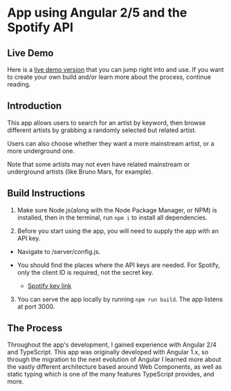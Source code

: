 # App using Angular 2/5 and the Spotify API

## Live Demo

Here is a [live demo version](http://as-cycle-123.herokuapp.com/) that you can jump right into and use. If you want to create your own build and/or learn more about the process, continue reading.

## Introduction

This app allows users to search for an artist by keyword, then browse different artists by grabbing a randomly selected but related artist.

Users can also choose whether they want a more mainstream artist, or a more underground one. 

Note that some artists may not even have related mainstream or underground artists (like Bruno Mars, for example).

## Build Instructions

1. Make sure Node.js(along with the Node Package Manager, or NPM) is installed, then in the terminal, run `npm i` to install all dependencies.

2. Before you start using the app, you will need to supply the app with an API key.

  * Navigate to /server/config.js.

  * You should find the places where the API keys are needed. For Spotify, only the client ID is required, not the secret key.

  	* [Spotify key link](https://developer.spotify.com/web-api/)

3. You can serve the app locally by running `npm run build`. The app listens at port 3000.

## The Process

Throughout the app's development, I gained experience with Angular 2/4 and TypeScript. This app was originally developed with Angular 1.x, so through the migration to the next evolution of Angular I learned more about the vastly different architecture based around Web Components, as well as static typing which is one of the many features TypeScript provides, and more.

